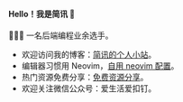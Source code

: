 #### Hello！我是简讯 👋

🧑🏻‍💻 一名后端编程业余选手。

- 欢迎访问我的博客：[简讯的个人小站](https://lijianxun.top/)。
- 编辑器习惯用 Neovim，[自用 neovim 配置](https://github.com/alpha87/nvim)。
- 热门资源免费分享：[免费资源分享](https://ewfaq06njeu.feishu.cn/wiki/DI0Sw122hiU5HvkupuzczTVwnXc)。
- 欢迎关注微信公众号：爱生活爱扣钉。
